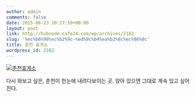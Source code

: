 ```yaml
---
author: admin
comments: false
date: 2015-06-23 20:27:59+00:00
layout: post
link: http://hubnode.cafe24.com/wp/archives/2182
slug: '%ec%b6%98%ec%b2%9c-%ed%9c%b4%ea%b2%8c%ec%86%8c'
title: 춘천 휴게소
wordpress_id: 2182
---
```


[![춘천휴게소](http://hubnode.cafe24.com/wp/wp-content/uploads/2015/06/20150622_175551-1024x768.jpg)](http://hubnode.cafe24.com/wp/wp-content/uploads/2015/06/20150622_175551.jpg)

다시 와보고 싶은, 춘천이 한눈에 내려다보이는 곳.
앉아 있으면 그대로 계속 있고 싶어진다.

